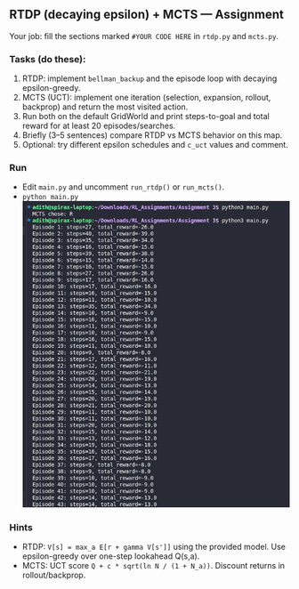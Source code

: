## RTDP (decaying epsilon) + MCTS — Assignment

Your job: fill the sections marked `#YOUR CODE HERE` in `rtdp.py` and `mcts.py`.

### Tasks (do these):
1. RTDP: implement `bellman_backup` and the episode loop with decaying epsilon-greedy.
2. MCTS (UCT): implement one iteration (selection, expansion, rollout, backprop) and return the most visited action.
3. Run both on the default GridWorld and print steps-to-goal and total reward for at least 20 episodes/searches.
4. Briefly (3–5 sentences) compare RTDP vs MCTS behavior on this map.
5. Optional: try different epsilon schedules and `c_uct` values and comment.

### Run
- Edit `main.py` and uncomment `run_rtdp()` or `run_mcts()`.
- `python main.py`
![alt text](image.png)

### Hints
- RTDP: `V[s] = max_a E[r + gamma V[s']]` using the provided model. Use epsilon-greedy over one-step lookahead Q(s,a).
- MCTS: UCT score `Q + c * sqrt(ln N / (1 + N_a))`. Discount returns in rollout/backprop.

